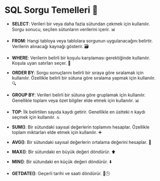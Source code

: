 # SQL Sorgu Temelleri 💽

* **SELECT**: Verileri bir veya daha fazla sütundan çekmek için kullanılır. Sorgu sonucu, seçilen sütunların verilerini içerir. 📊

* **FROM**: Hangi tabloya veya tablolara sorgunun uygulanacağını belirtir. Verilerin alınacağı kaynağı gösterir. 🗃️

* **WHERE**: Verilerin belirli bir koşulu karşılaması gerektiğinde kullanılır. Koşula uyan satırları seçer. 🎯

* **ORDER BY**: Sorgu sonuçlarını belirli bir sıraya göre sıralamak için kullanılır. Özellikle belirli bir sütuna göre sıralama yapmak için kullanılır. 🔍

 * **GROUP BY**: Verileri belirli bir sütuna göre gruplamak için kullanılır. Genellikle toplam veya özet bilgiler elde etmek için kullanılır. 📊

* **TOP**: İlk belirtilen sayıda kaydı getirir. Genellikle en üstteki n kaydı seçmek için kullanılır. 🔝

* **SUM()**: Bir sütundaki sayısal değerlerin toplamını hesaplar. Özellikle toplam miktarları elde etmek için kullanılır. ➕

* **AVG()**: Bir sütundaki sayısal değerlerin ortalama değerini hesaplar. 📏

* **MAX()**: Bir sütundaki en büyük değeri döndürür. ⬆️

* **MIN()**: Bir sütundaki en küçük değeri döndürür. ⬇️

* **GETDATE()**: Geçerli tarihi ve saati döndürür. 📅🕒










